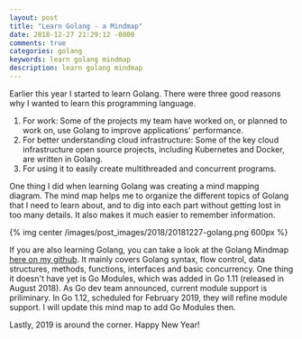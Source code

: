 ```yaml
---
layout: post
title: "Learn Golang - a Mindmap"
date: 2018-12-27 21:29:12 -0800
comments: true
categories: golang
keywords: learn golang mindmap
description: learn golang mindmap
---
```


Earlier this year I started to learn Golang. There were three good reasons why I wanted to learn this programming language.

1. For work: Some of the projects my team have worked on, or planned to work on, use Golang to improve applications' performance.
2. For better understanding cloud infrastructure: Some of the key cloud infrastructure open source projects, including Kubernetes and Docker, are written in Golang.
3. For using it to easily create multithreaded and concurrent programs.

One thing I did when learning Golang was creating a mind mapping diagram. The mind map helps me to organize the different topics of Golang that I need to learn about, and to dig into each part without getting lost in too many details. It also makes it much easier to remember information.

{% img center /images/post_images/2018/20181227-golang.png 600px %}

If you are also learning Golang, you can take a look at the Golang Mindmap [here on my github](https://github.com/euccas/gogocode/tree/master/doc). It mainly covers Golang syntax, flow control, data structures, methods, functions, interfaces and basic concurrency. One thing it doesn't have yet is Go Modules, which was added in Go 1.11 (released in August 2018). As Go dev team announced, current module support is priliminary. In Go 1.12, scheduled for February 2019, they will refine module support. I will update this mind map to add Go Modules then.

Lastly, 2019 is around the corner. Happy New Year!
